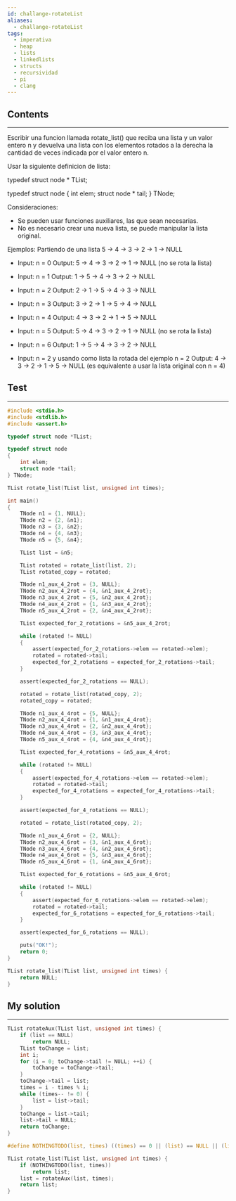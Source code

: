 ```yaml
---
id: challange-rotateList
aliases:
  - challange-rotateList
tags:
  - imperativa
  - heap
  - lists
  - linkedlists
  - structs
  - recursividad
  - pi
  - clang
---
```

## Contents
---
Escribir una funcion llamada rotate_list() que reciba una lista y un valor
entero n y devuelva una lista con los elementos rotados a la derecha la cantidad
de veces indicada por el valor entero n.

Usar la siguiente definicion de lista:

typedef​ struct node * TList;

typedef​ struct node {
  int elem;
  struct node * tail;
} TNode;

Consideraciones:
- Se pueden usar funciones auxiliares, las que sean necesarias.
- No es necesario crear una nueva lista, se puede manipular la lista original.

Ejemplos:
Partiendo de una lista 5 -> 4 -> 3 -> 2 -> 1 -> NULL

- Input: n = 0
  Output: 5 -> 4 -> 3 -> 2 -> 1 -> NULL (no se rota la lista)

- Input: n = 1
  Output: 1 -> 5 -> 4 -> 3 -> 2 -> NULL

- Input: n = 2
  Output: 2 -> 1 -> 5 -> 4 -> 3 -> NULL

- Input: n = 3
  Output: 3 -> 2 -> 1 -> 5 -> 4 -> NULL

- Input: n = 4
  Output: 4 -> 3 -> 2 -> 1 -> 5 -> NULL

- Input: n = 5
  Output: 5 -> 4 -> 3 -> 2 -> 1 -> NULL (no se rota la lista)

- Input: n = 6
  Output: 1 -> 5 -> 4 -> 3 -> 2 -> NULL

- Input: n = 2 y usando como lista la rotada del ejemplo n = 2
  Output: 4 -> 3 -> 2 -> 1 -> 5 -> NULL (es equivalente a usar la lista original con n = 4)

## Test
--- 
```c
#include <stdio.h>
#include <stdlib.h>
#include <assert.h>

typedef struct node *TList;

typedef struct node
{
    int elem;
    struct node *tail;
} TNode;

TList rotate_list(TList list, unsigned int times);

int main()
{
    TNode n1 = {1, NULL};
    TNode n2 = {2, &n1};
    TNode n3 = {3, &n2};
    TNode n4 = {4, &n3};
    TNode n5 = {5, &n4};

    TList list = &n5;

    TList rotated = rotate_list(list, 2);
    TList rotated_copy = rotated;

    TNode n1_aux_4_2rot = {3, NULL};
    TNode n2_aux_4_2rot = {4, &n1_aux_4_2rot};
    TNode n3_aux_4_2rot = {5, &n2_aux_4_2rot};
    TNode n4_aux_4_2rot = {1, &n3_aux_4_2rot};
    TNode n5_aux_4_2rot = {2, &n4_aux_4_2rot};

    TList expected_for_2_rotations = &n5_aux_4_2rot;

    while (rotated != NULL)
    {
        assert(expected_for_2_rotations->elem == rotated->elem);
        rotated = rotated->tail;
        expected_for_2_rotations = expected_for_2_rotations->tail;
    }

    assert(expected_for_2_rotations == NULL);

    rotated = rotate_list(rotated_copy, 2);
    rotated_copy = rotated;

    TNode n1_aux_4_4rot = {5, NULL};
    TNode n2_aux_4_4rot = {1, &n1_aux_4_4rot};
    TNode n3_aux_4_4rot = {2, &n2_aux_4_4rot};
    TNode n4_aux_4_4rot = {3, &n3_aux_4_4rot};
    TNode n5_aux_4_4rot = {4, &n4_aux_4_4rot};

    TList expected_for_4_rotations = &n5_aux_4_4rot;

    while (rotated != NULL)
    {
        assert(expected_for_4_rotations->elem == rotated->elem);
        rotated = rotated->tail;
        expected_for_4_rotations = expected_for_4_rotations->tail;
    }

    assert(expected_for_4_rotations == NULL);

    rotated = rotate_list(rotated_copy, 2);

    TNode n1_aux_4_6rot = {2, NULL};
    TNode n2_aux_4_6rot = {3, &n1_aux_4_6rot};
    TNode n3_aux_4_6rot = {4, &n2_aux_4_6rot};
    TNode n4_aux_4_6rot = {5, &n3_aux_4_6rot};
    TNode n5_aux_4_6rot = {1, &n4_aux_4_6rot};

    TList expected_for_6_rotations = &n5_aux_4_6rot;

    while (rotated != NULL)
    {
        assert(expected_for_6_rotations->elem == rotated->elem);
        rotated = rotated->tail;
        expected_for_6_rotations = expected_for_6_rotations->tail;
    }

    assert(expected_for_6_rotations == NULL);

    puts("OK!");
    return 0;
}

TList rotate_list(TList list, unsigned int times) {
    return NULL;
}
```

## My solution
---
```c
TList rotateAux(TList list, unsigned int times) {
    if (list == NULL)
        return NULL;
    TList toChange = list;
    int i;
    for (i = 0; toChange->tail != NULL; ++i) {
        toChange = toChange->tail;
    }
    toChange->tail = list;
    times = i - times % i;
    while (times-- != 0) {
        list = list->tail;
    }
    toChange = list->tail;
    list->tail = NULL;
    return toChange;
}

#define NOTHINGTODO(list, times) ((times) == 0 || (list) == NULL || (list->tail) == NULL)

TList rotate_list(TList list, unsigned int times) {
    if (NOTHINGTODO(list, times))
        return list;
    list = rotateAux(list, times);
    return list;
}
```

